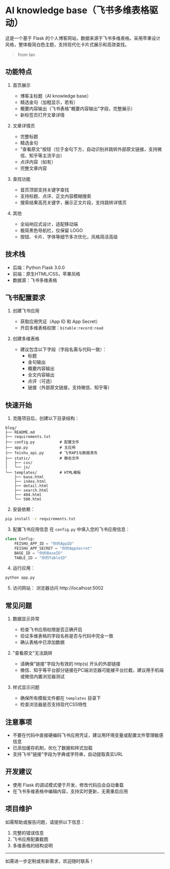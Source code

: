 # AI knowledge base（飞书多维表格驱动）

这是一个基于 Flask 的个人博客网站，数据来源于飞书多维表格。采用苹果设计风格，整体极简白色主题，支持现代化卡片式展示和高效查找。

> from lan

## 功能特点

1. 首页展示
   - 博客主标题（AI knowledge base）
   - 精选金句（加粗显示，若有）
   - 概要内容输出（飞书表格"概要内容输出"字段，完整展示）
   - 新标签页打开文章详情

2. 文章详情页
   - 完整标题
   - 精选金句
   - "查看原文"按钮（位于金句下方，自动识别并跳转外部原文链接，支持微信、知乎等主流平台）
   - 点评内容（如有）
   - 完整文章内容

3. 查找功能
   - 首页顶部支持关键字查找
   - 支持标题、点评、正文内容模糊搜索
   - 搜索结果高亮关键字，展示正文片段，支持跳转详情页

4. 其他
   - 全站响应式设计，适配移动端
   - 极简黑色导航栏，仅保留 LOGO
   - 按钮、卡片、字体等细节多次优化，风格简洁高级

## 技术栈

- 后端：Python Flask 3.0.0
- 前端：原生HTML/CSS，苹果风格
- 数据源：飞书多维表格

## 飞书配置要求

1. 创建飞书应用
   - 获取应用凭证（App ID 和 App Secret）
   - 开启多维表格权限：`bitable:record:read`

2. 创建多维表格
   - 建议包含以下字段（字段名需与代码一致）：
     * 标题
     * 金句输出
     * 概要内容输出
     * 全文内容输出
     * 点评（可选）
     * 链接（外部原文链接，支持微信、知乎等）

## 快速开始

1. 克隆项目后，创建以下目录结构：
```
blog/
├── README.md
├── requirements.txt
├── config.py           # 配置文件
├── app.py              # 主应用
├── feishu_api.py       # 飞书API与数据清洗
├── static/             # 静态文件
│   ├── css/
│   └── js/
└── templates/          # HTML模板
    ├── base.html
    ├── index.html
    ├── detail.html
    ├── search.html
    ├── 404.html
    └── 500.html
```

2. 安装依赖：
```bash
pip install -r requirements.txt
```

3. 配置飞书应用信息
在 `config.py` 中填入您的飞书应用信息：
```python
class Config:
    FEISHU_APP_ID = "你的AppID"
    FEISHU_APP_SECRET = "你的AppSecret"
    BASE_ID = "你的BaseID"
    TABLE_ID = "你的TableID"
```

4. 运行应用：
```bash
python app.py
```

5. 访问网站：
浏览器访问 http://localhost:5002

## 常见问题

1. 数据显示异常
   - 检查飞书应用权限是否正确开启
   - 验证多维表格的字段名称是否与代码中完全一致
   - 确认表格中已添加数据

2. "查看原文"无法跳转
   - 请确保"链接"字段为有效的 http(s) 开头的外部链接
   - 微信、知乎等平台部分链接在PC端浏览器可能被平台拦截，建议用手机端或微信内置浏览器测试

3. 样式显示问题
   - 确保所有模板文件都在 `templates` 目录下
   - 检查浏览器是否支持现代CSS特性

## 注意事项

- 不要在代码中直接硬编码飞书应用凭证，建议用环境变量或配置文件管理敏感信息
- 已添加缓存机制，优化了数据和样式加载
- 支持飞书"链接"字段为字典或字符串，自动提取真实URL

## 开发建议

- 使用 Flask 的调试模式便于开发，修改代码后会自动重载
- 在飞书多维表格中编辑内容，支持实时更新，无需重启应用

## 项目维护

如需帮助或报告问题，请提供以下信息：
1. 完整的错误信息
2. 飞书应用配置截图
3. 多维表格的结构说明

---

如需进一步定制或有新需求，欢迎随时联系！
